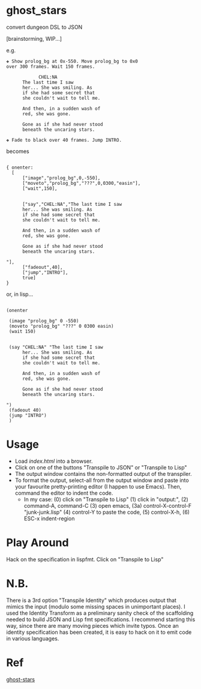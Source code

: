 # ghost_stars

convert dungeon DSL to JSON

[brainstorming, WIP...]

e.g. 
```
❖ Show prolog_bg at 0x-550. Move prolog_bg to 0x0
over 300 frames. Wait 150 frames.

		    CHEL:NA
	  The last time I saw
	  her... She was smiling. As
	  if she had some secret that
	  she couldn't wait to tell me.
	  
	  And then, in a sudden wash of
	  red, she was gone.
	  
	  Gone as if she had never stood
	  beneath the uncaring stars.

❖ Fade to black over 40 frames. Jump INTRO.
```
becomes
```

{ onenter:
  [
      ["image","prolog_bg",0,-550],
      ["moveto","prolog_bg","???",0,0300,"easin"],
      ["wait",150],

      
      ["say","CHEL:NA","The last time I saw
	  her... She was smiling. As
	  if she had some secret that
	  she couldn't wait to tell me.
	  
	  And then, in a sudden wash of
	  red, she was gone.
	  
	  Gone as if she had never stood
	  beneath the uncaring stars.

"],
      ["fadeout",40],
      ["jump","INTRO"],
      true]
}
```
or, in lisp...
```

(onenter

 (image "prolog_bg" 0 -550)
 (moveto "prolog_bg" "???" 0 0300 easin)
 (wait 150)

 
 (say "CHEL:NA" "The last time I saw
	  her... She was smiling. As
	  if she had some secret that
	  she couldn't wait to tell me.
	  
	  And then, in a sudden wash of
	  red, she was gone.
	  
	  Gone as if she had never stood
	  beneath the uncaring stars.

")
 (fadeout 40)
 (jump "INTRO")
 )
```

# Usage
- Load *index.html* into a browser.
- Click on one of the buttons "Transpile to JSON" or "Transpile to Lisp"
- The output window contains the non-formatted output of the transpiler.
- To format the output, select-all from the output window and paste into your favourite pretty-printing editor (I happen to use Emacs).  Then, command the editor to indent the code. 
  - In my case: (0) click on "Transpile to Lisp" (1) click in "output:", (2) command-A, command-C (3) open emacs, (3a) control-X-control-F "junk-junk.lisp" (4) control-Y to paste the code, (5) control-X-h, (6) ESC-x indent-region <RETURN>

# Play Around
Hack on the specification in lispfmt.  Click on "Transpile to Lisp"

# N.B. 
There is a 3rd option "Transpile Identity" which produces output that mimics the input (modulo some missing spaces in unimportant places). I used the Identity Transform as a preliminary sanity check of the scaffolding needed to build JSON and Lisp fmt specifications.  I recommend starting this way, since there are many moving pieces which invite typos.  Once an identity specification has been created, it is easy to hack on it to emit code in various languages. 

# Ref
[ghost-stars](https://oofoe.itch.io/ghost-stars)
